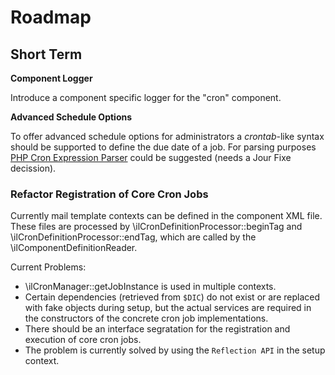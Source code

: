 # Roadmap

## Short Term

**Component Logger**

Introduce a component specific logger for the "cron" component.

**Advanced Schedule Options**

To offer advanced schedule options for administrators a *crontab*-like
syntax should be supported to define the due date of a job. For parsing purposes
[PHP Cron Expression Parser](https://github.com/dragonmantank/cron-expression)
could be suggested (needs a Jour Fixe decission).

### Refactor Registration of Core Cron Jobs

Currently mail template contexts can be defined in the component XML file.
These files are processed by \ilCronDefinitionProcessor::beginTag
and \ilCronDefinitionProcessor::endTag, which are called by the
\ilComponentDefinitionReader.

Current Problems:
* \ilCronManager::getJobInstance is used in multiple contexts.
* Certain dependencies (retrieved from `$DIC`) do not exist or are replaced with fake objects during setup, but the actual services are required in the constructors of the concrete cron job implementations.
* There should be an interface segratation for the registration and execution of core cron jobs.
* The problem is currently solved by using the `Reflection API` in the setup context.